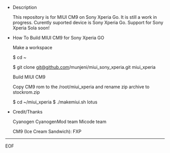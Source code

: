 * Description

  This repository is for MIUI CM9 on Sony Xperia Go.
  It is still a work in progress.
  Curently suported device is Sony Xperia Go.
  Support for Sony Xperia Sola soon!

* How To Build MIUI CM9 for Sony Xperia GO

  Make a workspace

  $ cd ~

  $ git clone git@github.com/munjeni/miui_sony_xperia.git miui_xperia

  Build MIUI CM9

  Copy CM9 rom to the /root/miui_xperia and rename zip archive to stockrom.zip 

  $ cd ~/miui_xperia
  $ ./makemiui.sh lotus


* Credit/Thanks

    Cyanogen
    CyanogenMod team
    Micode team

  CM9 (Ice Cream Sandwich):
    FXP

----
EOF
